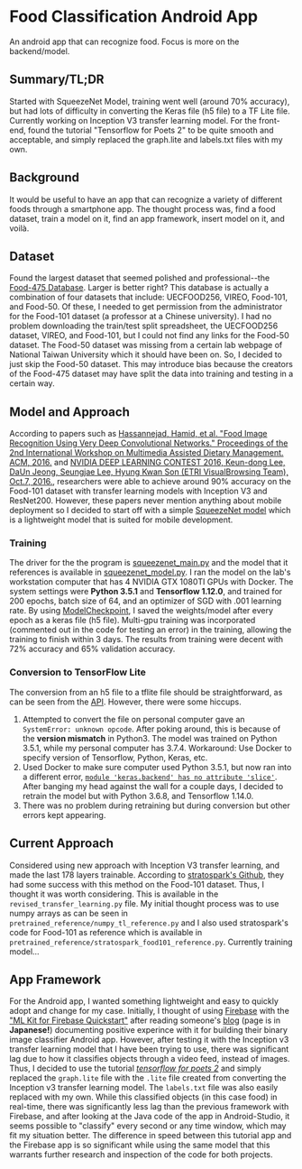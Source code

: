 # Food Classification Android App 
An android app that can recognize food. Focus is more on the backend/model.

## Summary/TL;DR
Started with SqueezeNet Model, training went well (around 70% accuracy), but had lots of difficulty in converting the Keras file (h5 file) to a TF Lite file. Currently working on Inception V3 transfer learning model. For the front-end, found the tutorial "Tensorflow for Poets 2" to be quite smooth and acceptable, and simply replaced the graph.lite and labels.txt files with my own.

## Background
It would be useful to have an app that can recognize a variety of different foods through a smartphone app. The thought process was, find a food dataset, train a model on it, find an app framework, insert model on it, and voilà. 

## Dataset
Found the largest dataset that seemed polished and professional--the [Food-475 Database](http://www.ivl.disco.unimib.it/activities/food475db/). Larger is better right? This database is actually a combination of four datasets that include: UECFOOD256, VIREO, Food-101, and Food-50. Of these, I needed to get permission from the administrator for the Food-101 dataset (a professor at a Chinese university). I had no problem downloading the train/test split spreadsheet, the UECFOOD256 dataset, VIREO, and Food-101, but I could not find any links for the Food-50 dataset. The Food-50 dataset was missing from a certain lab webpage of National Taiwan University which it should have been on. So, I decided to just skip the Food-50 dataset. This may introduce bias because the creators of the Food-475 dataset may have split the data into training and testing in a certain way. 

## Model and Approach
According to papers such as [Hassannejad, Hamid, et al. "Food Image Recognition Using Very Deep Convolutional Networks." Proceedings of the 2nd International Workshop on Multimedia Assisted Dietary Management. ACM, 2016.](https://dl.acm.org/citation.cfm?id=2986042) and [NVIDIA DEEP LEARNING CONTEST 2016, Keun-dong Lee, DaUn Jeong, Seungjae Lee, Hyung Kwan Son (ETRI VisualBrowsing Team), Oct.7, 2016.](https://www.gputechconf.co.kr/assets/files/presentations/2-1650-1710_DL_Contest_%EC%A7%80%EC%A0%95%EC%A3%BC%EC%A0%9C_%EB%8C%80%EC%83%81.pdf), researchers were able to achieve around 90% accuracy on the Food-101 dataset with transfer learning models with Inception V3 and ResNet200. However, these papers never mention anything about mobile deployment so I decided to start off with a simple [SqueezeNet model](https://arxiv.org/pdf/1602.07360.pdf) which is a lightweight model that is suited for mobile development. 

### Training
The driver for the the program is [squeezenet_main.py](squeezenet_main.py) and the model that it references is available in [squeezenet_model.py](squeezenet_model.py). I ran the model on the lab's workstation computer that has 4 NVIDIA GTX 1080TI GPUs with Docker. The system settings were **Python 3.5.1** and **Tensorflow 1.12.0**, and trained for 200 epochs, batch size of 64, and an optimizer of SGD with .001 learning rate. By using [ModelCheckpoint](https://keras.io/callbacks/), I saved the weights/model after every epoch as a keras file (h5 file). Multi-gpu training was incorporated (commented out in the code for testing an error) in the training, allowing the training to finish within 3 days. The results from training were decent with 72% accuracy and 65% validation accuracy. 

### Conversion to TensorFlow Lite
The conversion from an h5 file to a tflite file should be straightforward, as can be seen from the [API](https://www.tensorflow.org/api_docs/python/tf/lite/TFLiteConverter). However, there were some hiccups. 
1. Attempted to convert the file on personal computer gave an `SystemError: unknown opcode`. After poking around, this is because of the **version mismatch** in Python3. The model was trained on Python 3.5.1, while my personal computer has 3.7.4. Workaround: Use Docker to specify version of Tensorflow, Python, Keras, etc.
2. Used Docker to make sure computer used Python 3.5.1, but now ran into a different error, [`module 'keras.backend' has no attribute 'slice'`](https://github.com/keras-team/keras-contrib/issues/488). After banging my head against the wall for a couple days, I decided to retrain the model but with Python 3.6.8, and Tensorflow 1.14.0.
3. There was no problem during retraining but during conversion but other errors kept appearing.


## Current Approach
Considered using new approach with Inception V3 transfer learning, and made the last 178 layers trainable. According to [stratospark's Github](https://github.com/stratospark/food-101-keras), they had some success with this method on the Food-101 dataset. Thus, I thought it was worth considering. This is available in the `revised_transfer_learning.py` file. My initial thought process was to use numpy arrays as can be seen in `pretrained_reference/numpy_tl_reference.py` and I also used stratospark's code for Food-101 as reference which is available in `pretrained_reference/stratospark_food101_reference.py`.
Currently training model...

## App Framework
For the Android app, I wanted something lightweight and easy to quickly adopt and change for my case. Initially, I thought of using [Firebase](https://firebase.google.com/docs/android/setup) with the ["ML Kit for Firebase Quickstart"](https://github.com/firebase/quickstart-android/tree/master/mlkit) after reading someone's [blog](https://qiita.com/shinkoizumi0033/items/614e10c7db61ded3c212) (page is in **Japanese!**) documenting positive experince with it for building their binary image classifier Android app. However, after testing it with the Inception v3 transfer learning model that I have been trying to use, there was significant lag due to how it classifies objects through a video feed, instead of images. Thus, I decided to use the tutorial [*tensorflow for poets 2*](https://github.com/googlecodelabs/tensorflow-for-poets-2) and simply replaced the `graph.lite` file with the `.lite` file created from converting the Inception v3 transfer learning model. The `labels.txt` file was also easily replaced with my own. While this classified objects (in this case food) in real-time, there was significantly less lag than the previous framework with Firebase, and after looking at the Java code of the app in Android-Studio, it seems possible to "classify" every second or any time window, which may fit my situation better. The difference in speed between this tutorial app and the Firebase app is so significant while using the same model that this warrants further research and inspection of the code for both projects.
